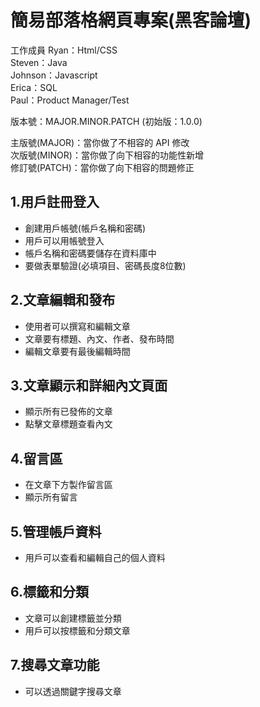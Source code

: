 # 簡易部落格網頁專案(黑客論壇)
工作成員
Ryan：Html/CSS  
Steven：Java  
Johnson：Javascript  
Erica：SQL  
Paul：Product Manager/Test  

版本號：MAJOR.MINOR.PATCH (初始版：1.0.0)  

主版號(MAJOR)：當你做了不相容的 API 修改  
次版號(MINOR)：當你做了向下相容的功能性新增  
修訂號(PATCH)：當你做了向下相容的問題修正  

## 1.用戶註冊登入

- 創建用戶帳號(帳戶名稱和密碼)
- 用戶可以用帳號登入
- 帳戶名稱和密碼要儲存在資料庫中
- 要做表單驗證(必填項目、密碼長度8位數)

## 2.文章編輯和發布

- 使用者可以撰寫和編輯文章
- 文章要有標題、內文、作者、發布時間
- 編輯文章要有最後編輯時間

## 3.文章顯示和詳細內文頁面

- 顯示所有已發佈的文章
- 點擊文章標題查看內文

## 4.留言區

- 在文章下方製作留言區
- 顯示所有留言

## 5.管理帳戶資料

- 用戶可以查看和編輯自己的個人資料

## 6.標籤和分類

- 文章可以創建標籤並分類
- 用戶可以按標籤和分類文章

## 7.搜尋文章功能

- 可以透過關鍵字搜尋文章
